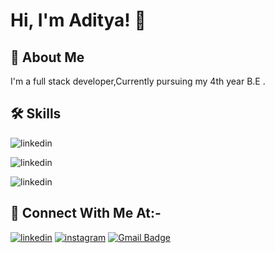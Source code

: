 
# Hi, I'm Aditya! 👋


## 🚀 About Me

I'm a full stack developer,Currently pursuing my 4th year B.E . 


## 🛠 Skills
![linkedin](https://img.shields.io/badge/C-00599C?style=for-the-badge&logo=c&logoColor=white)

![linkedin](https://img.shields.io/badge/C%2B%2B-00599C?style=for-the-badge&logo=c%2B%2B&logoColor=white)    

![linkedin](https://img.shields.io/badge/Django-092E20?style=for-the-badge&logo=django&logoColor=white)    



## 🔗 Connect With Me At:-

[![linkedin](https://img.shields.io/badge/linkedin-0A66C2?style=for-the-badge&logo=linkedin&logoColor=white)](https://www.linkedin.com/in/aditya-mahatpure-b991451a4/)
[![instagram](https://img.shields.io/badge/Instagram-E4405F?style=for-the-badge&logo=instagram&logoColor=white)](https://www.instagram.com/__msdian07___/)
[![Gmail Badge](https://img.shields.io/badge/GMAIL-D14836?style=for-the-badge&logo=gmail&logoColor=white&link=mailto:adityamahatpure05@gmail.com)](mailto:adityamahatpure05@gmail.com)
